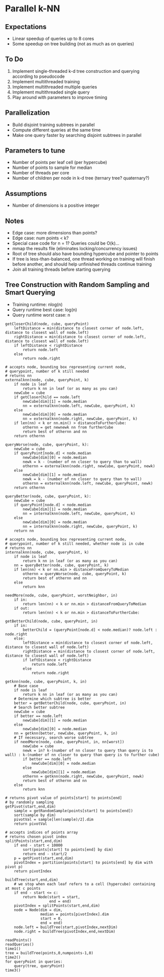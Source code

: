 # Parallel k-NN

## Expectations
- Linear speedup of queries up to 8 cores
- Some speedup on tree building (not as much as on queries)

## To Do
1. Implement single-threaded k-d tree construction and querying according to pseudocode
2. Implement multithreaded training
3. Implement multithreaded multiple queries
4. Implement multithreaded single query
5. Play around with parameters to improve timing

## Parallelization
- Build disjoint training subtrees in parallel
- Compute different queries at the same time
- Make one query faster by searching disjoint subtrees in parallel

## Parameters to tune
- Number of points per leaf cell (per hypercube)
- Number of points to sample for median
- Number of threads per core
- Number of children per node in k-d tree (ternary tree? quaternary?)

## Assumptions
- Number of dimensions is a positive integer

## Notes
- Edge case: more dimensions than points?
- Edge case: num points < k?
- Special case code for n = 1? Queries could be O(k)...
- mmap the results file (eliminates locking/concurrency issues)
- Root of tree should also have bounding hypercube and pointer to points
- If tree is less-than-balanced, one thread working on training will finish before another, and should help unfinished threads continue training
- Join all training threads before starting querying

## Tree Construction with Random Sampling and Smart Querying
- Training runtime: nlog(n)
- Query runtime best case: log(n)
- Query runtime worst case: n
```
getCloserChild(node, cube, queryPoint)
    leftDistance = min(distance to closest corner of node.left, distance to closest wall of node.left)
    rightDistance = min(distance to closest corner of node.left, distance to closest wall of node.left)
    if leftDistance < rightDistance
        return node.left
    else
        return node.right

# accepts node, bounding box representing current node,
# querypoint, number of k still needed
# returns nn
externalknn(node, cube, queryPoint, k)
    if node is leaf
        return k nn in leaf (or as many as you can)
    newCube = cube
    if getCloserChild == node.left
        newCube[dim][1] = node.median
        nn = externalknn(node.left, newCube, queryPoint, k)
    else
        newCube[dim][0] = node.median
        nn = externalknn(node.right, newCube, queryPoint, k)
    if len(nn) < k or nn.min() > distanceToFurtherCube:
        othernn = get newnewk nn from furtherCube
        return best of othernn and nn
    return othernn

queryWorse(node, cube, queryPoint, k):
    newCube = cube
    if queryPoint[node.d] < node.median
        newCube[dim][0] = node.median
        newk = k - (number of nn closer to query than to wall)
        othernn = externalknn(node.right, newCube, queryPoint, newk)
    else
        newCube[dim][1] = node.median
        newk = k - (number of nn closer to query than to wall)
        othernn = externalknn(node.left, newCube, queryPoint, newk)
    return othernn

queryBetter(node, cube, queryPoint, k):
    newCube = cube
    if queryPoint[node.d] < node.median
        newCube[dim][1] = node.median
        nn = internalknn(node.left, newCube, queryPoint, k)
    else
        newCube[dim][0] = node.median
        nn = internalknn(node.right, newCube, queryPoint, k)
    return nn

# accepts node, bounding box representing current node,
# querypoint, number of k still needed, whether node is in cube
# returns nn
internalknn(node, cube, queryPoint, k)
    if node is leaf
        return k nn in leaf (or as many as you can)
    nn = queryBetter(node, cube, queryPoint, k)
    if len(nn) < k or nn.min > distanceFromQueryToMedian
        othernn = queryWorse(node, cube, queryPoint, k)
        return best of othernn and nn
    else
        return knn

needMore(node, cube, queryPoint, worstNeighbor, in)
    if in:
        return len(nn) < k or nn.min > distanceFromQueryToMedian
    if out:
        return len(nn) < k or nn.min > distanceToFurtherCube:

getBetterChild(node, cube, queryPoint, in)
    if in:
        betterChild = (queryPoint[node.d] < node.median)? node.left : node.right
    else:
        leftDistance = min(distance to closest corner of node.left, distance to closest wall of node.left)
        rightDistance = min(distance to closest corner of node.left, distance to closest wall of node.left)
        if leftDistance < rightDistance
            return node.left
        else
            return node.right

getknn(node, cube, queryPoint, k, in)
    # Base case
    if node is leaf
        return k nn in leaf (or as many as you can)
    # Determine which subtree is better
    better = getBetterChild(node, cube, queryPoint, in)
    # Search better subtree
    newCube = cube
    if better == node.left
        newCube[dim][1] = node.median
    else
        newCube[dim][0] = node.median
    nn = getknn(better, newCube, queryPoint, k, in)
    # If necessary, search worse subtree
    if needMore(node, cube, queryPoint, in, nn[worst])
        newCube = cube
        newk = in? k-(number of nn closer to query than query is to wall) : k-(number of nn closer to query than query is to further cube)
        if better == node.left
            newCube[dim][0] = node.median
        else
            newCube[dim][1] = node.median
        othernn = getknn(node.right, newCube, queryPoint, newk)
        return best of othernn and nn
    else
        return knn

# returns pivot value of points[start] to points[end]
# by randomly sampling
getPivot(start,end,dim)
    sample = getRandomSample(points[start] to points[end])
    sort(sample by dim)
    pivotVal = sample[len(sample)/2].dim
    return pivotVal

# accepts indices of points array
# returns chosen pivot index
splitPoints(start,end,dim)
    if end - start < 10000
        sort(points[start] to points[end] by dim)
        return end - start/2
    p = getPivot(start,end,dim)
    pivotIndex = partition(points[start] to points[end] by dim with pivot p)
    return pivotIndex

buildTree(start,end,dim)
    # we stop when each leaf refers to a cell (hypercube) containing at most c points
    if end - start <= c:
        return Node(start = start,
                    end = end)
    pivotIndex = splitPoints(start,end,dim)
    node = Node(dim = dim,
                median = points[pivotIndex].dim
                start = 0,
                end = end)
    node.left = buildTree(start,pivotIndex,nextDim)
    node.right = buildTree(pivotIndex,end,nextDim)

readPoints()
readQueries()
time1()
tree = buildTree(points,0,numpoints-1,0)
time2()
for queryPoint in queries:
    query(tree, queryPoint)
time3()
```
